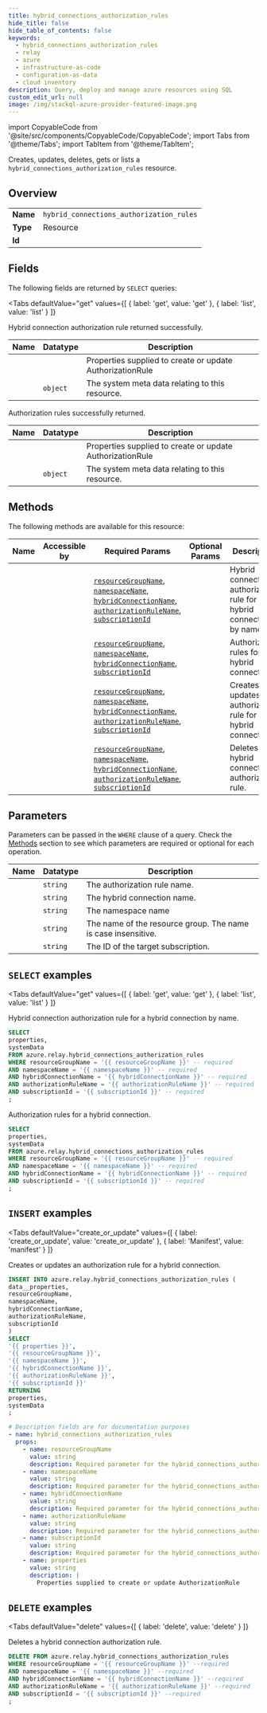 ```yaml
--- 
title: hybrid_connections_authorization_rules
hide_title: false
hide_table_of_contents: false
keywords:
  - hybrid_connections_authorization_rules
  - relay
  - azure
  - infrastructure-as-code
  - configuration-as-data
  - cloud inventory
description: Query, deploy and manage azure resources using SQL
custom_edit_url: null
image: /img/stackql-azure-provider-featured-image.png
---
```


import CopyableCode from '@site/src/components/CopyableCode/CopyableCode';
import Tabs from '@theme/Tabs';
import TabItem from '@theme/TabItem';

Creates, updates, deletes, gets or lists a <code>hybrid_connections_authorization_rules</code> resource.

## Overview
<table><tbody>
<tr><td><b>Name</b></td><td><code>hybrid_connections_authorization_rules</code></td></tr>
<tr><td><b>Type</b></td><td>Resource</td></tr>
<tr><td><b>Id</b></td><td><CopyableCode code="azure.relay.hybrid_connections_authorization_rules" /></td></tr>
</tbody></table>

## Fields

The following fields are returned by `SELECT` queries:

<Tabs
    defaultValue="get"
    values={[
        { label: 'get', value: 'get' },
        { label: 'list', value: 'list' }
    ]}
>
<TabItem value="get">

Hybrid connection authorization rule returned successfully.

<table>
<thead>
    <tr>
    <th>Name</th>
    <th>Datatype</th>
    <th>Description</th>
    </tr>
</thead>
<tbody>
<tr>
    <td><CopyableCode code="properties" /></td>
    <td><code></code></td>
    <td>Properties supplied to create or update AuthorizationRule</td>
</tr>
<tr>
    <td><CopyableCode code="systemData" /></td>
    <td><code>object</code></td>
    <td>The system meta data relating to this resource.</td>
</tr>
</tbody>
</table>
</TabItem>
<TabItem value="list">

Authorization rules successfully returned.

<table>
<thead>
    <tr>
    <th>Name</th>
    <th>Datatype</th>
    <th>Description</th>
    </tr>
</thead>
<tbody>
<tr>
    <td><CopyableCode code="properties" /></td>
    <td><code></code></td>
    <td>Properties supplied to create or update AuthorizationRule</td>
</tr>
<tr>
    <td><CopyableCode code="systemData" /></td>
    <td><code>object</code></td>
    <td>The system meta data relating to this resource.</td>
</tr>
</tbody>
</table>
</TabItem>
</Tabs>

## Methods

The following methods are available for this resource:

<table>
<thead>
    <tr>
    <th>Name</th>
    <th>Accessible by</th>
    <th>Required Params</th>
    <th>Optional Params</th>
    <th>Description</th>
    </tr>
</thead>
<tbody>
<tr>
    <td><a href="#get"><CopyableCode code="get" /></a></td>
    <td><CopyableCode code="select" /></td>
    <td><a href="#parameter-resourceGroupName"><code>resourceGroupName</code></a>, <a href="#parameter-namespaceName"><code>namespaceName</code></a>, <a href="#parameter-hybridConnectionName"><code>hybridConnectionName</code></a>, <a href="#parameter-authorizationRuleName"><code>authorizationRuleName</code></a>, <a href="#parameter-subscriptionId"><code>subscriptionId</code></a></td>
    <td></td>
    <td>Hybrid connection authorization rule for a hybrid connection by name.</td>
</tr>
<tr>
    <td><a href="#list"><CopyableCode code="list" /></a></td>
    <td><CopyableCode code="select" /></td>
    <td><a href="#parameter-resourceGroupName"><code>resourceGroupName</code></a>, <a href="#parameter-namespaceName"><code>namespaceName</code></a>, <a href="#parameter-hybridConnectionName"><code>hybridConnectionName</code></a>, <a href="#parameter-subscriptionId"><code>subscriptionId</code></a></td>
    <td></td>
    <td>Authorization rules for a hybrid connection.</td>
</tr>
<tr>
    <td><a href="#create_or_update"><CopyableCode code="create_or_update" /></a></td>
    <td><CopyableCode code="insert" /></td>
    <td><a href="#parameter-resourceGroupName"><code>resourceGroupName</code></a>, <a href="#parameter-namespaceName"><code>namespaceName</code></a>, <a href="#parameter-hybridConnectionName"><code>hybridConnectionName</code></a>, <a href="#parameter-authorizationRuleName"><code>authorizationRuleName</code></a>, <a href="#parameter-subscriptionId"><code>subscriptionId</code></a></td>
    <td></td>
    <td>Creates or updates an authorization rule for a hybrid connection.</td>
</tr>
<tr>
    <td><a href="#delete"><CopyableCode code="delete" /></a></td>
    <td><CopyableCode code="delete" /></td>
    <td><a href="#parameter-resourceGroupName"><code>resourceGroupName</code></a>, <a href="#parameter-namespaceName"><code>namespaceName</code></a>, <a href="#parameter-hybridConnectionName"><code>hybridConnectionName</code></a>, <a href="#parameter-authorizationRuleName"><code>authorizationRuleName</code></a>, <a href="#parameter-subscriptionId"><code>subscriptionId</code></a></td>
    <td></td>
    <td>Deletes a hybrid connection authorization rule.</td>
</tr>
</tbody>
</table>

## Parameters

Parameters can be passed in the `WHERE` clause of a query. Check the [Methods](#methods) section to see which parameters are required or optional for each operation.

<table>
<thead>
    <tr>
    <th>Name</th>
    <th>Datatype</th>
    <th>Description</th>
    </tr>
</thead>
<tbody>
<tr id="parameter-authorizationRuleName">
    <td><CopyableCode code="authorizationRuleName" /></td>
    <td><code>string</code></td>
    <td>The authorization rule name.</td>
</tr>
<tr id="parameter-hybridConnectionName">
    <td><CopyableCode code="hybridConnectionName" /></td>
    <td><code>string</code></td>
    <td>The hybrid connection name.</td>
</tr>
<tr id="parameter-namespaceName">
    <td><CopyableCode code="namespaceName" /></td>
    <td><code>string</code></td>
    <td>The namespace name</td>
</tr>
<tr id="parameter-resourceGroupName">
    <td><CopyableCode code="resourceGroupName" /></td>
    <td><code>string</code></td>
    <td>The name of the resource group. The name is case insensitive.</td>
</tr>
<tr id="parameter-subscriptionId">
    <td><CopyableCode code="subscriptionId" /></td>
    <td><code>string</code></td>
    <td>The ID of the target subscription.</td>
</tr>
</tbody>
</table>

## `SELECT` examples

<Tabs
    defaultValue="get"
    values={[
        { label: 'get', value: 'get' },
        { label: 'list', value: 'list' }
    ]}
>
<TabItem value="get">

Hybrid connection authorization rule for a hybrid connection by name.

```sql
SELECT
properties,
systemData
FROM azure.relay.hybrid_connections_authorization_rules
WHERE resourceGroupName = '{{ resourceGroupName }}' -- required
AND namespaceName = '{{ namespaceName }}' -- required
AND hybridConnectionName = '{{ hybridConnectionName }}' -- required
AND authorizationRuleName = '{{ authorizationRuleName }}' -- required
AND subscriptionId = '{{ subscriptionId }}' -- required
;
```
</TabItem>
<TabItem value="list">

Authorization rules for a hybrid connection.

```sql
SELECT
properties,
systemData
FROM azure.relay.hybrid_connections_authorization_rules
WHERE resourceGroupName = '{{ resourceGroupName }}' -- required
AND namespaceName = '{{ namespaceName }}' -- required
AND hybridConnectionName = '{{ hybridConnectionName }}' -- required
AND subscriptionId = '{{ subscriptionId }}' -- required
;
```
</TabItem>
</Tabs>


## `INSERT` examples

<Tabs
    defaultValue="create_or_update"
    values={[
        { label: 'create_or_update', value: 'create_or_update' },
        { label: 'Manifest', value: 'manifest' }
    ]}
>
<TabItem value="create_or_update">

Creates or updates an authorization rule for a hybrid connection.

```sql
INSERT INTO azure.relay.hybrid_connections_authorization_rules (
data__properties,
resourceGroupName,
namespaceName,
hybridConnectionName,
authorizationRuleName,
subscriptionId
)
SELECT 
'{{ properties }}',
'{{ resourceGroupName }}',
'{{ namespaceName }}',
'{{ hybridConnectionName }}',
'{{ authorizationRuleName }}',
'{{ subscriptionId }}'
RETURNING
properties,
systemData
;
```
</TabItem>
<TabItem value="manifest">

```yaml
# Description fields are for documentation purposes
- name: hybrid_connections_authorization_rules
  props:
    - name: resourceGroupName
      value: string
      description: Required parameter for the hybrid_connections_authorization_rules resource.
    - name: namespaceName
      value: string
      description: Required parameter for the hybrid_connections_authorization_rules resource.
    - name: hybridConnectionName
      value: string
      description: Required parameter for the hybrid_connections_authorization_rules resource.
    - name: authorizationRuleName
      value: string
      description: Required parameter for the hybrid_connections_authorization_rules resource.
    - name: subscriptionId
      value: string
      description: Required parameter for the hybrid_connections_authorization_rules resource.
    - name: properties
      value: string
      description: |
        Properties supplied to create or update AuthorizationRule
```
</TabItem>
</Tabs>


## `DELETE` examples

<Tabs
    defaultValue="delete"
    values={[
        { label: 'delete', value: 'delete' }
    ]}
>
<TabItem value="delete">

Deletes a hybrid connection authorization rule.

```sql
DELETE FROM azure.relay.hybrid_connections_authorization_rules
WHERE resourceGroupName = '{{ resourceGroupName }}' --required
AND namespaceName = '{{ namespaceName }}' --required
AND hybridConnectionName = '{{ hybridConnectionName }}' --required
AND authorizationRuleName = '{{ authorizationRuleName }}' --required
AND subscriptionId = '{{ subscriptionId }}' --required
;
```
</TabItem>
</Tabs>
